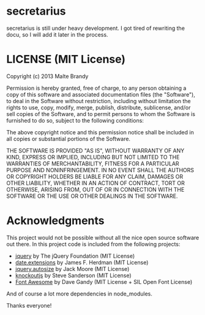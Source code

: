 secretarius
===========

secretarius is still under heavy development. I got tired of rewriting the docu, so I will add it later in the process.

LICENSE (MIT License)
=====================

Copyright (c) 2013 Malte Brandy

Permission is hereby granted, free of charge, to any person obtaining a copy of this software and associated documentation files (the "Software"), to deal in the Software without restriction, including without limitation the rights to use, copy, modify, merge, publish, distribute, sublicense, and/or sell copies of the Software, and to permit persons to whom the Software is furnished to do so, subject to the following conditions:

The above copyright notice and this permission notice shall be included in all copies or substantial portions of the Software.

THE SOFTWARE IS PROVIDED "AS IS", WITHOUT WARRANTY OF ANY KIND, EXPRESS OR IMPLIED, INCLUDING BUT NOT LIMITED TO THE WARRANTIES OF MERCHANTABILITY, FITNESS FOR A PARTICULAR PURPOSE AND NONINFRINGEMENT. IN NO EVENT SHALL THE AUTHORS OR COPYRIGHT HOLDERS BE LIABLE FOR ANY CLAIM, DAMAGES OR OTHER LIABILITY, WHETHER IN AN ACTION OF CONTRACT, TORT OR OTHERWISE, ARISING FROM, OUT OF OR IN CONNECTION WITH THE SOFTWARE OR THE USE OR OTHER DEALINGS IN THE SOFTWARE.

Acknowledgments
===============

This project would not be possible without all the nice open source software out there.
In this project code is included from the following projects:

* [jquery](http://jquery.com) by The jQuery Foundation (MIT License)
* [date.extensions](https://github.com/jherdman/javascript-relative-time-helpers) by James F. Herdman (MIT License)
* [jquery.autosize](http://www.jacklmoore.com/autosize/) by Jack Moore (MIT License)
* [knockoutjs](http://knockoutjs.com) by Steve Sanderson (MIT License)
* [Font Awesome](http://fortawesome.github.io/Font-Awesome/) by Dave Gandy (MIT License + SIL Open Font License)

And of course a lot more dependencies in node_modules.

Thanks everyone!
